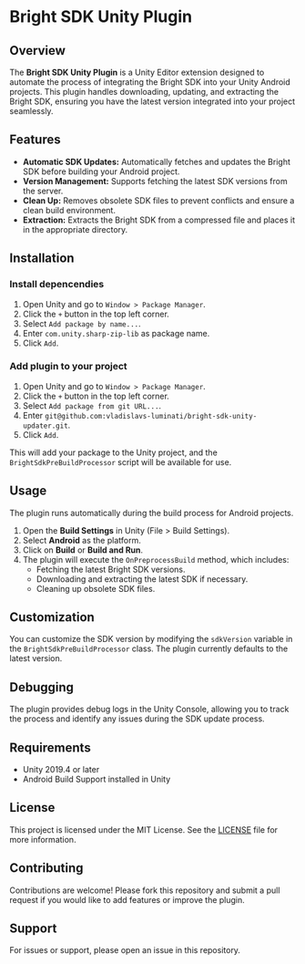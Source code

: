 # Bright SDK Unity Plugin

## Overview

The **Bright SDK Unity Plugin** is a Unity Editor extension designed to automate the process of integrating the Bright SDK into your Unity Android projects. This plugin handles downloading, updating, and extracting the Bright SDK, ensuring you have the latest version integrated into your project seamlessly.

## Features

- **Automatic SDK Updates:** Automatically fetches and updates the Bright SDK before building your Android project.
- **Version Management:** Supports fetching the latest SDK versions from the server.
- **Clean Up:** Removes obsolete SDK files to prevent conflicts and ensure a clean build environment.
- **Extraction:** Extracts the Bright SDK from a compressed file and places it in the appropriate directory.


## Installation

### Install depencendies

1. Open Unity and go to `Window > Package Manager`.
2. Click the `+` button in the top left corner.
3. Select `Add package by name...`.
4. Enter `com.unity.sharp-zip-lib` as package name.
5. Click `Add`.

### Add plugin to your project

1. Open Unity and go to `Window > Package Manager`.
2. Click the `+` button in the top left corner.
3. Select `Add package from git URL...`.
4. Enter `git@github.com:vladislavs-luminati/bright-sdk-unity-updater.git`.
5. Click `Add`.

This will add your package to the Unity project, and the `BrightSdkPreBuildProcessor` script will be available for use.

## Usage

The plugin runs automatically during the build process for Android projects. 

1. Open the **Build Settings** in Unity (File > Build Settings).
2. Select **Android** as the platform.
3. Click on **Build** or **Build and Run**.
4. The plugin will execute the `OnPreprocessBuild` method, which includes:
   - Fetching the latest Bright SDK versions.
   - Downloading and extracting the latest SDK if necessary.
   - Cleaning up obsolete SDK files.

## Customization

You can customize the SDK version by modifying the `sdkVersion` variable in the `BrightSdkPreBuildProcessor` class. The plugin currently defaults to the latest version.

## Debugging

The plugin provides debug logs in the Unity Console, allowing you to track the process and identify any issues during the SDK update process.

## Requirements

- Unity 2019.4 or later
- Android Build Support installed in Unity

## License

This project is licensed under the MIT License. See the [LICENSE](LICENSE.md) file for more information.

## Contributing

Contributions are welcome! Please fork this repository and submit a pull request if you would like to add features or improve the plugin.

## Support

For issues or support, please open an issue in this repository.
